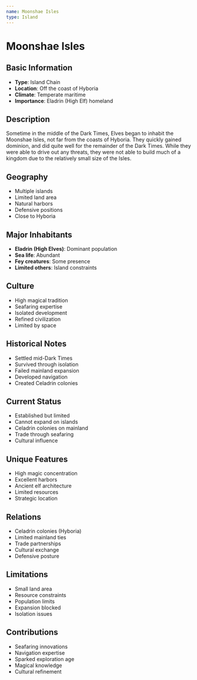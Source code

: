 ```yaml
---
name: Moonshae Isles
type: Island
---
```


# Moonshae Isles

## Basic Information
- **Type**: Island Chain
- **Location**: Off the coast of Hyboria
- **Climate**: Temperate maritime
- **Importance**: Eladrin (High Elf) homeland

## Description
Sometime in the middle of the Dark Times, Elves began to inhabit the Moonshae Isles, not far from the coasts of Hyboria. They quickly gained dominion, and did quite well for the remainder of the Dark Times. While they were able to drive out any threats, they were not able to build much of a kingdom due to the relatively small size of the Isles.

## Geography
- Multiple islands
- Limited land area
- Natural harbors
- Defensive positions
- Close to Hyboria

## Major Inhabitants
- **Eladrin (High Elves)**: Dominant population
- **Sea life**: Abundant
- **Fey creatures**: Some presence
- **Limited others**: Island constraints

## Culture
- High magical tradition
- Seafaring expertise
- Isolated development
- Refined civilization
- Limited by space

## Historical Notes
- Settled mid-Dark Times
- Survived through isolation
- Failed mainland expansion
- Developed navigation
- Created Celadrin colonies

## Current Status
- Established but limited
- Cannot expand on islands
- Celadrin colonies on mainland
- Trade through seafaring
- Cultural influence

## Unique Features
- High magic concentration
- Excellent harbors
- Ancient elf architecture
- Limited resources
- Strategic location

## Relations
- Celadrin colonies (Hyboria)
- Limited mainland ties
- Trade partnerships
- Cultural exchange
- Defensive posture

## Limitations
- Small land area
- Resource constraints
- Population limits
- Expansion blocked
- Isolation issues

## Contributions
- Seafaring innovations
- Navigation expertise
- Sparked exploration age
- Magical knowledge
- Cultural refinement
